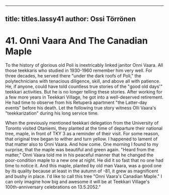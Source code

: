 
---

title: titles.lassy41
author: Ossi Törrönen
---


    
# 41. Onni Vaara And The Canadian Maple

To the history of glorious old Poli is inextricably linked janitor Onni Vaara. All those teekkaris who studied in 1930-1960 remember him very well. For three decades, he served there "under the dark roofs of Poli," the polytechnicians with tenacious diligence, skill, and above all with patience. He, if anyone, could have told countless true stories of the "good old days'" teekkari activities. But he is no longer telling these stories. After working for a few more years in Teekkari Village, he got into a well-deserved retirement. He had time to observe from his Retuperä apartment "the Latter-day events" before his death. Let the following true story witness Olli Vaara's "teekkarization" during his long service time.

When the previously mentioned teekkari delegation from the University of Toronto visited Otaniemi, they planted at the time of departure their national tree, maple, in front of TKY 3 as a reminder of their visit. For some reason, that original tree began to wither and turn yellow. I happened to lament of that matter also to Onni Vaara. And how come. One morning I found to my surprise, that the maple was beautiful and green again. "Heard from the matter," Onni Vaara told me in his peaceful manner that he changed the poor-condition maple to a new one at night. He did it so fast that no one had time to notice it. And this maple, planted by old man Vaara, was a good one by its quality because at least in the autumn of -81, it grew as magnificent and bushy in place. I'd like to call this tree "Onni Vaara's Canadian Maple." I can only imagine how big and awesome it will be at Teekkari Village's 100th-anniversary celebrations on 13.5.2052."
